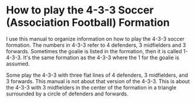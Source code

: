 # How to play the 4-3-3 Soccer (Association Football) Formation
I use this manual to organize information on how to play the 4-3-3 soccer formation. The numbers in 4-3-3 refer to 4 defenders, 3 midfielders and 3 forwards. Sometimes the goalie is listed in the formation, then it is called 1-4-3-3. It's the same formation as the 4-3-3 where the 1 for the goalie is assumed. 

Some play the 4-3-3 with three flat lines of 4 defenders, 3 midfielders, and 3 forwards. This manual is not about that version of the 4-3-3. This is about the 4-3-3 with 3 midfielders in the center of the formation in a triangle surrounded by a circle of defenders and forwards. 

##



